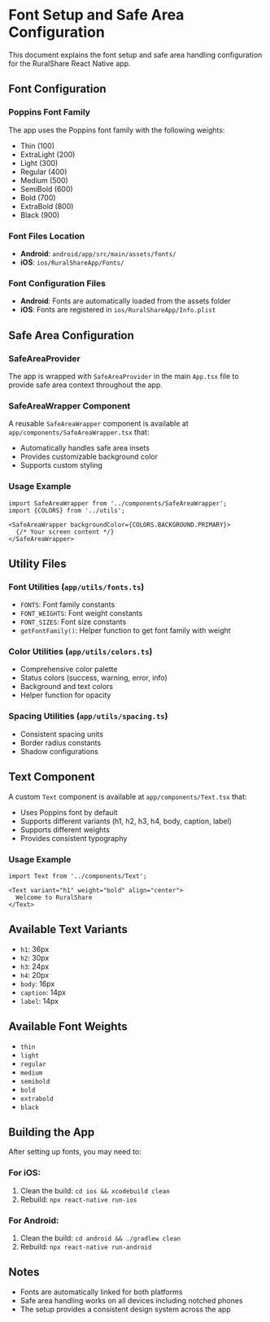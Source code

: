 # Font Setup and Safe Area Configuration

This document explains the font setup and safe area handling configuration for the RuralShare React Native app.

## Font Configuration

### Poppins Font Family
The app uses the Poppins font family with the following weights:
- Thin (100)
- ExtraLight (200)
- Light (300)
- Regular (400)
- Medium (500)
- SemiBold (600)
- Bold (700)
- ExtraBold (800)
- Black (900)

### Font Files Location
- **Android**: `android/app/src/main/assets/fonts/`
- **iOS**: `ios/RuralShareApp/Fonts/`

### Font Configuration Files
- **Android**: Fonts are automatically loaded from the assets folder
- **iOS**: Fonts are registered in `ios/RuralShareApp/Info.plist`

## Safe Area Configuration

### SafeAreaProvider
The app is wrapped with `SafeAreaProvider` in the main `App.tsx` file to provide safe area context throughout the app.

### SafeAreaWrapper Component
A reusable `SafeAreaWrapper` component is available at `app/components/SafeAreaWrapper.tsx` that:
- Automatically handles safe area insets
- Provides customizable background color
- Supports custom styling

### Usage Example
```tsx
import SafeAreaWrapper from '../components/SafeAreaWrapper';
import {COLORS} from '../utils';

<SafeAreaWrapper backgroundColor={COLORS.BACKGROUND.PRIMARY}>
  {/* Your screen content */}
</SafeAreaWrapper>
```

## Utility Files

### Font Utilities (`app/utils/fonts.ts`)
- `FONTS`: Font family constants
- `FONT_WEIGHTS`: Font weight constants
- `FONT_SIZES`: Font size constants
- `getFontFamily()`: Helper function to get font family with weight

### Color Utilities (`app/utils/colors.ts`)
- Comprehensive color palette
- Status colors (success, warning, error, info)
- Background and text colors
- Helper function for opacity

### Spacing Utilities (`app/utils/spacing.ts`)
- Consistent spacing units
- Border radius constants
- Shadow configurations

## Text Component

A custom `Text` component is available at `app/components/Text.tsx` that:
- Uses Poppins font by default
- Supports different variants (h1, h2, h3, h4, body, caption, label)
- Supports different weights
- Provides consistent typography

### Usage Example
```tsx
import Text from '../components/Text';

<Text variant="h1" weight="bold" align="center">
  Welcome to RuralShare
</Text>
```

## Available Text Variants
- `h1`: 36px
- `h2`: 30px
- `h3`: 24px
- `h4`: 20px
- `body`: 16px
- `caption`: 14px
- `label`: 14px

## Available Font Weights
- `thin`
- `light`
- `regular`
- `medium`
- `semibold`
- `bold`
- `extrabold`
- `black`

## Building the App

After setting up fonts, you may need to:

### For iOS:
1. Clean the build: `cd ios && xcodebuild clean`
2. Rebuild: `npx react-native run-ios`

### For Android:
1. Clean the build: `cd android && ./gradlew clean`
2. Rebuild: `npx react-native run-android`

## Notes
- Fonts are automatically linked for both platforms
- Safe area handling works on all devices including notched phones
- The setup provides a consistent design system across the app 
